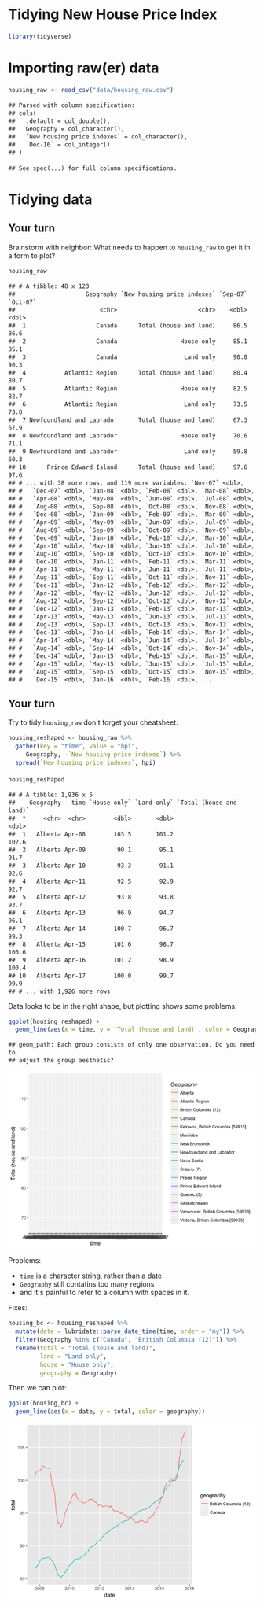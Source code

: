 Tidying New House Price Index
================

``` r
library(tidyverse)
```

Importing raw(er) data
======================

``` r
housing_raw <- read_csv("data/housing_raw.csv")
```

    ## Parsed with column specification:
    ## cols(
    ##   .default = col_double(),
    ##   Geography = col_character(),
    ##   `New housing price indexes` = col_character(),
    ##   `Dec-16` = col_integer()
    ## )

    ## See spec(...) for full column specifications.

Tidying data
============

Your turn
---------

Brainstorm with neighbor: What needs to happen to `housing_raw` to get it in a form to plot?

``` r
housing_raw
```

    ## # A tibble: 48 x 123
    ##                    Geography `New housing price indexes` `Sep-07` `Oct-07`
    ##                        <chr>                       <chr>    <dbl>    <dbl>
    ##  1                    Canada      Total (house and land)     86.5     86.6
    ##  2                    Canada                  House only     85.1     85.1
    ##  3                    Canada                   Land only     90.0     90.3
    ##  4           Atlantic Region      Total (house and land)     80.4     80.7
    ##  5           Atlantic Region                  House only     82.5     82.7
    ##  6           Atlantic Region                   Land only     73.5     73.8
    ##  7 Newfoundland and Labrador      Total (house and land)     67.3     67.9
    ##  8 Newfoundland and Labrador                  House only     70.6     71.1
    ##  9 Newfoundland and Labrador                   Land only     59.8     60.3
    ## 10      Prince Edward Island      Total (house and land)     97.6     97.6
    ## # ... with 38 more rows, and 119 more variables: `Nov-07` <dbl>,
    ## #   `Dec-07` <dbl>, `Jan-08` <dbl>, `Feb-08` <dbl>, `Mar-08` <dbl>,
    ## #   `Apr-08` <dbl>, `May-08` <dbl>, `Jun-08` <dbl>, `Jul-08` <dbl>,
    ## #   `Aug-08` <dbl>, `Sep-08` <dbl>, `Oct-08` <dbl>, `Nov-08` <dbl>,
    ## #   `Dec-08` <dbl>, `Jan-09` <dbl>, `Feb-09` <dbl>, `Mar-09` <dbl>,
    ## #   `Apr-09` <dbl>, `May-09` <dbl>, `Jun-09` <dbl>, `Jul-09` <dbl>,
    ## #   `Aug-09` <dbl>, `Sep-09` <dbl>, `Oct-09` <dbl>, `Nov-09` <dbl>,
    ## #   `Dec-09` <dbl>, `Jan-10` <dbl>, `Feb-10` <dbl>, `Mar-10` <dbl>,
    ## #   `Apr-10` <dbl>, `May-10` <dbl>, `Jun-10` <dbl>, `Jul-10` <dbl>,
    ## #   `Aug-10` <dbl>, `Sep-10` <dbl>, `Oct-10` <dbl>, `Nov-10` <dbl>,
    ## #   `Dec-10` <dbl>, `Jan-11` <dbl>, `Feb-11` <dbl>, `Mar-11` <dbl>,
    ## #   `Apr-11` <dbl>, `May-11` <dbl>, `Jun-11` <dbl>, `Jul-11` <dbl>,
    ## #   `Aug-11` <dbl>, `Sep-11` <dbl>, `Oct-11` <dbl>, `Nov-11` <dbl>,
    ## #   `Dec-11` <dbl>, `Jan-12` <dbl>, `Feb-12` <dbl>, `Mar-12` <dbl>,
    ## #   `Apr-12` <dbl>, `May-12` <dbl>, `Jun-12` <dbl>, `Jul-12` <dbl>,
    ## #   `Aug-12` <dbl>, `Sep-12` <dbl>, `Oct-12` <dbl>, `Nov-12` <dbl>,
    ## #   `Dec-12` <dbl>, `Jan-13` <dbl>, `Feb-13` <dbl>, `Mar-13` <dbl>,
    ## #   `Apr-13` <dbl>, `May-13` <dbl>, `Jun-13` <dbl>, `Jul-13` <dbl>,
    ## #   `Aug-13` <dbl>, `Sep-13` <dbl>, `Oct-13` <dbl>, `Nov-13` <dbl>,
    ## #   `Dec-13` <dbl>, `Jan-14` <dbl>, `Feb-14` <dbl>, `Mar-14` <dbl>,
    ## #   `Apr-14` <dbl>, `May-14` <dbl>, `Jun-14` <dbl>, `Jul-14` <dbl>,
    ## #   `Aug-14` <dbl>, `Sep-14` <dbl>, `Oct-14` <dbl>, `Nov-14` <dbl>,
    ## #   `Dec-14` <dbl>, `Jan-15` <dbl>, `Feb-15` <dbl>, `Mar-15` <dbl>,
    ## #   `Apr-15` <dbl>, `May-15` <dbl>, `Jun-15` <dbl>, `Jul-15` <dbl>,
    ## #   `Aug-15` <dbl>, `Sep-15` <dbl>, `Oct-15` <dbl>, `Nov-15` <dbl>,
    ## #   `Dec-15` <dbl>, `Jan-16` <dbl>, `Feb-16` <dbl>, ...

Your turn
---------

Try to tidy `housing_raw` don't forget your cheatsheet.

``` r
housing_reshaped <- housing_raw %>% 
  gather(key = "time", value = "hpi", 
    -Geography, -`New housing price indexes`) %>%
  spread(`New housing price indexes`, hpi) 

housing_reshaped
```

    ## # A tibble: 1,936 x 5
    ##    Geography   time `House only` `Land only` `Total (house and land)`
    ##  *     <chr>  <chr>        <dbl>       <dbl>                    <dbl>
    ##  1   Alberta Apr-08        103.5       101.2                    102.6
    ##  2   Alberta Apr-09         90.1        95.1                     91.7
    ##  3   Alberta Apr-10         93.3        91.1                     92.6
    ##  4   Alberta Apr-11         92.5        92.9                     92.7
    ##  5   Alberta Apr-12         93.8        93.8                     93.7
    ##  6   Alberta Apr-13         96.9        94.7                     96.1
    ##  7   Alberta Apr-14        100.7        96.7                     99.3
    ##  8   Alberta Apr-15        101.6        98.7                    100.6
    ##  9   Alberta Apr-16        101.2        98.9                    100.4
    ## 10   Alberta Apr-17        100.0        99.7                     99.9
    ## # ... with 1,926 more rows

Data looks to be in the right shape, but plotting shows some problems:

``` r
ggplot(housing_reshaped) +
  geom_line(aes(x = time, y = `Total (house and land)`, color = Geography))
```

    ## geom_path: Each group consists of only one observation. Do you need to
    ## adjust the group aesthetic?

![](02_tidy-solutions_files/figure-markdown_github/unnamed-chunk-4-1.png)

Problems:

-   `time` is a character string, rather than a date
-   `Geography` still contatins too many regions
-   and it's painful to refer to a column with spaces in it.

Fixes:

``` r
housing_bc <- housing_reshaped %>%
  mutate(date = lubridate::parse_date_time(time, order = "my")) %>%
  filter(Geography %in% c("Canada", "British Columbia (12)")) %>%
  rename(total = "Total (house and land)",
         land = "Land only",
         house = "House only",
         geography = Geography)
```

Then we can plot:

``` r
ggplot(housing_bc) +
  geom_line(aes(x = date, y = total, color = geography))
```

![](02_tidy-solutions_files/figure-markdown_github/unnamed-chunk-6-1.png)
